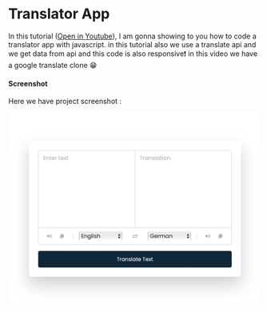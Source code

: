 # Translator App
In this tutorial ([Open in Youtube](https://youtu.be/WGRIMv790UI)),  I am gonna showing to you how to code a translator app with javascript. in this tutorial also we use a translate api and we get data from api and this code is also responsive❗️
in this video we have a google translate clone 😁

#### Screenshot
Here we have project screenshot :

![screenshot](Translator.png)